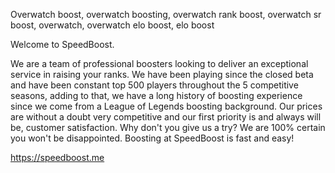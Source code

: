 
Overwatch boost, overwatch boosting, overwatch rank boost, overwatch sr boost, overwatch, overwatch elo boost, elo boost

Welcome to SpeedBoost.

We are a team of professional boosters looking to deliver an exceptional service in raising your ranks. 
We have been playing since the closed beta and have been constant top 500 players throughout the 5 competitive seasons, 
adding to that, we have a long history of boosting experience since we come from a League of Legends boosting background. 
Our prices are without a doubt very competitive and our first priority is and always will be, customer satisfaction. 
Why don't you give us a try? We are 100% certain you won't be disappointed. Boosting at SpeedBoost is fast and easy!

https://speedboost.me
